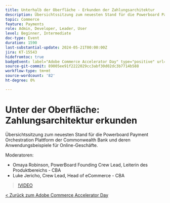 ```yaml
---
title: Unterhalb der Oberfläche - Erkunden der Zahlungsarchitektur
description: Übersichtssitzung zum neuesten Stand für die Powerboard Payment Orchestration Plattform der Commonwealth Bank und deren Anwendungsbeispiele für Online-Geschäfte.
topic: Commerce
feature: Payments
role: Admin, Developer, Leader, User
level: Beginner, Intermediate
doc-type: Event
duration: 1590
last-substantial-update: 2024-05-21T00:00:00Z
jira: KT-15543
hidefromtoc: true
badgeEvent: label="Adobe Commerce Accelerator Day" type="positive" url="https://experienceleague.adobe.com/en/docs/events/apac-commerce-recordings/2024/overview"
source-git-commit: 89005ee91f2222029cc3abf30d02dc3b7714b588
workflow-type: tm+mt
source-wordcount: '82'
ht-degree: 0%

---
```



# Unter der Oberfläche: Zahlungsarchitektur erkunden

Übersichtssitzung zum neuesten Stand für die Powerboard Payment Orchestration Plattform der Commonwealth Bank und deren Anwendungsbeispiele für Online-Geschäfte.

Moderatoren:

+ Omaya Robinson, PowerBoard Founding Crew Lead, Leiterin des Produktbereichs - CBA
+ Luke Jericho, Crew Lead, Head of eCommerce - CBA

>[!VIDEO](https://video.tv.adobe.com/v/3429270/?learn=on)

[&lt; Zurück zum Adobe Commerce Accelerator Day](./overview.md)